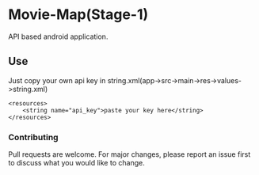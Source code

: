 
# Movie-Map(Stage-1)

API based android application.

## Use

Just copy your own api key in string.xml(app->src->main->res->values->string.xml)

```
<resources>
    <string name="api_key">paste your key here</string>
</resources>
```

### Contributing
Pull requests are welcome. For major changes, please report an issue first to discuss what you would like to change.


